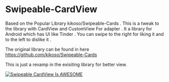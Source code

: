 # Swipeable-CardView
Based on the Popular Library kikoso/Swipeable-Cards . This is a tweak to the library with CardView and CustomView For adapter . It a library for Android which has UI like Tinder . You can swipe to the right for liking it and to the left to dislike it . 


The original library can be found in here 
https://github.com/kikoso/Swipeable-Cards

This is just a revamp in the exisiting library for better view.

[![Swipeable CardView Is AWESOME](https://img.youtube.com/vi/_vYufRYBXVs/0.jpg)](https://www.youtube.com/watch?v=_vYufRYBXVs "Swipeable CardView Is AWESOME")
